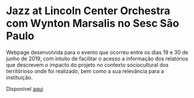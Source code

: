 # Jazz at Lincoln Center Orchestra com Wynton Marsalis no Sesc São Paulo

Webpage desenvolvida para o evento que ocorreu entre os dias 19 e 30 de junho de 2019, com intuito de facilitar o acesso a informação dos relatórios que descrevem o impacto do projeto no contexto sociocultural dos territórioso onde foi realizado, bem como a sua relevância para a instituição.

Disponível [aqui](https://jlco.sescsp.org.br/)
